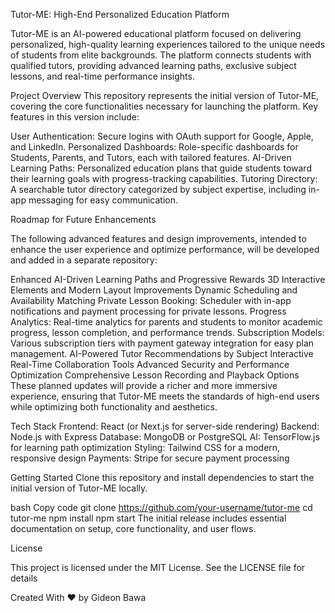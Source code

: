 Tutor-ME: High-End Personalized Education Platform

Tutor-ME is an AI-powered educational platform focused on delivering personalized, high-quality learning experiences tailored to the unique needs of students from elite backgrounds. The platform connects students with qualified tutors, providing advanced learning paths, exclusive subject lessons, and real-time performance insights.

Project Overview
This repository represents the initial version of Tutor-ME, covering the core functionalities necessary for launching the platform. Key features in this version include:

User Authentication: Secure logins with OAuth support for Google, Apple, and LinkedIn.
Personalized Dashboards: Role-specific dashboards for Students, Parents, and Tutors, each with tailored features.
AI-Driven Learning Paths: Personalized education plans that guide students toward their learning goals with progress-tracking capabilities.
Tutoring Directory: A searchable tutor directory categorized by subject expertise, including in-app messaging for easy communication.

Roadmap for Future Enhancements

The following advanced features and design improvements, intended to enhance the user experience and optimize performance, will be developed and added in a separate repository:

Enhanced AI-Driven Learning Paths and Progressive Rewards
3D Interactive Elements and Modern Layout Improvements
Dynamic Scheduling and Availability Matching
Private Lesson Booking: Scheduler with in-app notifications and payment processing for private lessons.
Progress Analytics: Real-time analytics for parents and students to monitor academic progress, lesson completion, and performance trends.
Subscription Models: Various subscription tiers with payment gateway integration for easy plan management.
AI-Powered Tutor Recommendations by Subject
Interactive Real-Time Collaboration Tools
Advanced Security and Performance Optimization
Comprehensive Lesson Recording and Playback Options
These planned updates will provide a richer and more immersive experience, ensuring that Tutor-ME meets the standards of high-end users while optimizing both functionality and aesthetics.

Tech Stack
Frontend: React (or Next.js for server-side rendering)
Backend: Node.js with Express
Database: MongoDB or PostgreSQL
AI: TensorFlow.js for learning path optimization
Styling: Tailwind CSS for a modern, responsive design
Payments: Stripe for secure payment processing

Getting Started
Clone this repository and install dependencies to start the initial version of Tutor-ME locally.

bash
Copy code
git clone https://github.com/your-username/tutor-me
cd tutor-me
npm install
npm start
The initial release includes essential documentation on setup, core functionality, and user flows.

License

This project is licensed under the MIT License. See the LICENSE file for details

Created With ♥ by Gideon Bawa
